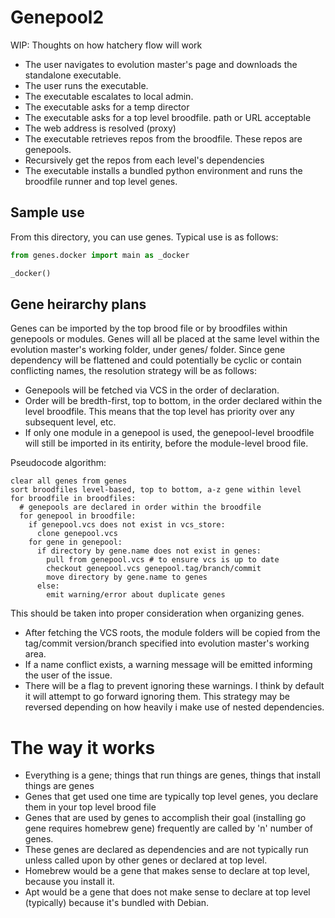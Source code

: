 # Genepool2

WIP: Thoughts on how hatchery flow will work

* The user navigates to evolution master's page and downloads the standalone executable.
* The user runs the executable.
* The executable escalates to local admin.
* The executable asks for a temp director
* The executable asks for a top level broodfile. path or URL acceptable
* The web address is resolved (proxy)
* The executable retrieves repos from the broodfile. These repos are genepools.
* Recursively get the repos from each level's dependencies
* The executable installs a bundled python environment and runs the broodfile runner and top level genes.

## Sample use

From this directory, you can use genes. Typical use is as follows:

```python
from genes.docker import main as _docker

_docker()
```



## Gene heirarchy plans

Genes can be imported by the top brood file or by broodfiles within genepools or modules.
Genes will all be placed at the same level within the evolution master's working folder, under genes/ folder.
Since gene dependency will be flattened and could potentially be cyclic or contain conflicting names, the resolution strategy will be as follows:

* Genepools will be fetched via VCS in the order of declaration.
* Order will be bredth-first, top to bottom, in the order declared within the level broodfile. This means that the top level has priority over any subsequent level, etc.
* If only one module in a genepool is used, the genepool-level broodfile will still be imported in its entirity, before the module-level brood file.

Pseudocode algorithm:
```
clear all genes from genes
sort broodfiles level-based, top to bottom, a-z gene within level
for broodfile in broodfiles:
  # genepools are declared in order within the broodfile
  for genepool in broodfile:
    if genepool.vcs does not exist in vcs_store:
      clone genepool.vcs
    for gene in genepool:
      if directory by gene.name does not exist in genes:
        pull from genepool.vcs # to ensure vcs is up to date
        checkout genepool.vcs genepool.tag/branch/commit
        move directory by gene.name to genes
      else:
        emit warning/error about duplicate genes
```
This should be taken into proper consideration when organizing genes.
* After fetching the VCS roots, the module folders will be copied from the tag/commit version/branch specified into evolution master's working area.
* If a name conflict exists, a warning message will be emitted informing the user of the issue.
* There will be a flag to prevent ignoring these warnings.
I think by default it will attempt to go forward ignoring them.
This strategy may be reversed depending on how heavily i make use of nested dependencies.


# The way it works

* Everything is a gene; things that run things are genes, things that install things are genes
* Genes that get used one time are typically top level genes, you declare them in your top level brood file
* Genes that are used by genes to accomplish their goal (installing go gene requires homebrew gene) frequently are called by 'n' number of genes.
* These genes are declared as dependencies and are not typically run unless called upon by other genes or declared at top level.
* Homebrew would be a gene that makes sense to declare at top level, because you install it.
* Apt would be a gene that does not make sense to declare at top level (typically) because it's bundled with Debian.
